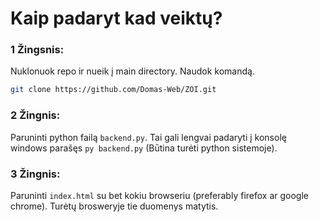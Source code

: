 # Kaip padaryt kad veiktų?

### 1 Žingsnis:

Nuklonuok repo ir nueik į main directory. Naudok komandą.

```bash
git clone https://github.com/Domas-Web/ZOI.git
```

### 2 Žingnis:

Paruninti python failą `backend.py`. Tai gali lengvai padaryti į konsolę windows parašęs ```py backend.py``` (Būtina turėti python sistemoje).

### 3 Žingnis:

Paruninti `index.html` su bet kokiu browseriu (preferably firefox ar google chrome). Turėtų brosweryje tie duomenys matytis.
